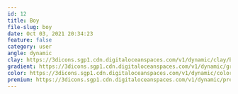```yaml
---
id: 12
title: Boy
file-slug: boy
date: Oct 03, 2021 20:34:23
feature: false
category: user
angle: dynamic
clay: https://3dicons.sgp1.cdn.digitaloceanspaces.com/v1/dynamic/clay/boy-dynamic-clay.png
gradient: https://3dicons.sgp1.cdn.digitaloceanspaces.com/v1/dynamic/gradient/boy-dynamic-gradient.png
color: https://3dicons.sgp1.cdn.digitaloceanspaces.com/v1/dynamic/color/boy-dynamic-color.png
premium: https://3dicons.sgp1.cdn.digitaloceanspaces.com/v1/dynamic/premium/boy-dynamic-premium.png
---
```

